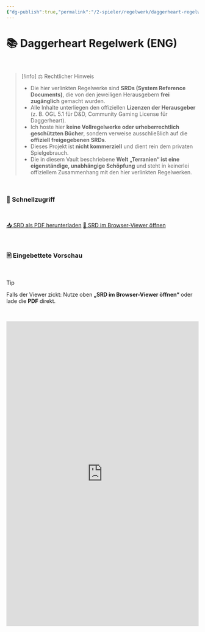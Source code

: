 ```yaml
---
{"dg-publish":true,"permalink":"/2-spieler/regelwerk/daggerheart-regelwerk-eng-1/"}
---
```


# 📚 Daggerheart Regelwerk (ENG)
$\quad$
> [!info] ⚖️ Rechtlicher Hinweis
> - Die hier verlinkten Regelwerke sind **SRDs (System Reference Documents)**, die von den jeweiligen Herausgebern **frei zugänglich** gemacht wurden.  
> - Alle Inhalte unterliegen den offiziellen **Lizenzen der Herausgeber** (z. B. OGL 5.1 für D&D, Community Gaming License für Daggerheart).  
> - Ich hoste hier **keine Vollregelwerke oder urheberrechtlich geschützten Bücher**, sondern verweise ausschließlich auf die **offiziell freigegebenen SRDs**.  
> - Dieses Projekt ist **nicht kommerziell** und dient rein dem privaten Spielgebrauch.  
> - Die in diesem Vault beschriebene **Welt „Terranien“ ist eine eigenständige, unabhängige Schöpfung** und steht in keinerlei offiziellem Zusammenhang mit den hier verlinkten Regelwerken.

$\quad$
<div class="section"></div>

### 🚀 Schnellzugriff
$\quad$
<div class="action-grid">
  <a class="btn" href="https://cdn.jsdelivr.net/gh/LucLes91/terranien@main/public/DH_Regelwerk.pdf">📥 SRD als PDF herunterladen</a>
  <a class="btn" href="https://mozilla.github.io/pdf.js/web/viewer.html?file=https%3A%2F%2Fcdn.jsdelivr.net%2Fgh%2FLucLes91%2Fterranien%40main%2Fpublic%2FDH_Regelwerk.pdf#zoom=page-width">🔎 SRD im Browser-Viewer öffnen</a>
</div>

$\quad$
### 🖹 Eingebettete Vorschau
$\quad$
> [!tip]
> Falls der Viewer zickt: Nutze oben **„SRD im Browser-Viewer öffnen“** oder lade die **PDF** direkt.

$\quad$
<iframe
  src="https://mozilla.github.io/pdf.js/web/viewer.html?file=https%3A%2F%2Fcdn.jsdelivr.net%2Fgh%2FLucLes91%2Fterranien%40main%2Fpublic%2FDH_Regelwerk.pdf#zoom=page-width"
  width="100%" height="800" style="border:0;">
</iframe>

[^1]: 
